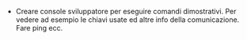 - Creare console sviluppatore per eseguire comandi dimostrativi. Per vedere ad esempio le chiavi usate ed altre info della comunicazione. Fare ping ecc.

